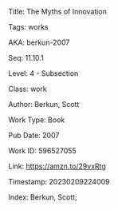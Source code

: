 Title:  The Myths of Innovation

Tags:   works

AKA:    berkun-2007

Seq:    11.10.1

Level:  4 - Subsection

Class:  work

Author: Berkun, Scott

Work Type: Book

Pub Date: 2007

Work ID: 596527055

Link:   https://amzn.to/29vxRtg

Timestamp: 20230209224009

Index:  Berkun, Scott; 
